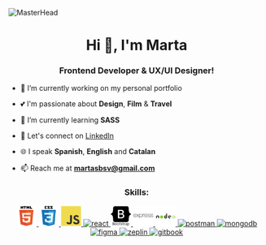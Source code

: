 ![MasterHead](https://res.cloudinary.com/dcycbjbne/image/upload/v1673961422/github/Estudio_de_Fotografi%CC%81a_Portada_de_Facebook_ejvaka.png)

<h1 align="center">Hi 👋, I'm Marta</h1>
<h3 align="center">Frontend Developer & UX/UI Designer!</h3>

- 🔭 I’m currently working on my personal portfolio

- 💕 I'm passionate about **Design**, **Film** & **Travel**

- 🌱 I’m currently learning **SASS**

- 🤝 Let's connect on [LinkedIn](https://www.linkedin.com/in/martasalvadorberenguer)

- 🌐 I speak **Spanish**, **English** and **Catalan**

- 📫 Reach me at **martasbsv@gmail.com**

<h3 align="center">Skills:</h3>
<p align="center">
<a href="https://www.w3.org/html/" target="_blank" rel="noreferrer"> <img src="https://raw.githubusercontent.com/devicons/devicon/master/icons/html5/html5-original-wordmark.svg" alt="html5" width="40" height="40"/> </a> 
<a href="https://www.w3schools.com/css/" target="_blank" rel="noreferrer"> <img src="https://raw.githubusercontent.com/devicons/devicon/master/icons/css3/css3-original-wordmark.svg" alt="css3" width="40" height="40"/> </a> 
<a href="https://developer.mozilla.org/en-US/docs/Web/JavaScript" target="_blank" rel="noreferrer"> <img src="https://raw.githubusercontent.com/devicons/devicon/master/icons/javascript/javascript-original.svg" alt="javascript" width="40" height="40"/> </a> 
<a href="https://reactjs.org/" target="_blank" rel="noreferrer"> <img src="https://cdn.worldvectorlogo.com/logos/react-2.svg" alt="react" width="40" height="40"/> </a> 
<a href="https://getbootstrap.com" target="_blank" rel="noreferrer"> <img src="https://raw.githubusercontent.com/devicons/devicon/master/icons/bootstrap/bootstrap-plain-wordmark.svg" alt="bootstrap" width="40" height="40"/> </a> 
<!-- <a href="https://sass-lang.com" target="_blank" rel="noreferrer"> <img src="https://raw.githubusercontent.com/devicons/devicon/master/icons/sass/sass-original.svg" alt="sass" width="40" height="40"/> </a> -->
<a href="https://expressjs.com" target="_blank" rel="noreferrer"> <img src="https://raw.githubusercontent.com/devicons/devicon/master/icons/express/express-original-wordmark.svg" alt="express" width="40" height="40"/> </a> 
<a href="https://nodejs.org" target="_blank" rel="noreferrer"> <img src="https://raw.githubusercontent.com/devicons/devicon/master/icons/nodejs/nodejs-original-wordmark.svg" alt="nodejs" width="40" height="40"/> </a> 
<a href="https://postman.com" target="_blank" rel="noreferrer"> <img src="https://www.vectorlogo.zone/logos/getpostman/getpostman-icon.svg" alt="postman" width="40" height="40"/> </a> 
<a href="https://www.mongodb.com/cloud/atlas/lp/try4?utm_source=google&utm_campaign=search_gs_pl_evergreen_atlas_core_prosp-brand_gic-null_emea-es_ps-all_desktop_eng_lead&utm_term=mongodb&utm_medium=cpc_paid_search&utm_ad=e&utm_ad_campaign_id=12212624563&adgroup=115749706983&gclid=Cj0KCQiAq5meBhCyARIsAJrtdr6Nxko--DT-ew7X0ZWMOlcl9kjlSBTWRbEEr2YXb2QVJmBXmCaCsBcaAh3GEALw_wcB" target="_blank" rel="noreferrer"> <img src="https://www.vectorlogo.zone/logos/mongodb/mongodb-ar21.svg" alt="mongodb" width="40" height="40"/> </a>
<a href="https://www.figma.com/" target="_blank" rel="noreferrer"> <img src="https://www.vectorlogo.zone/logos/figma/figma-icon.svg" alt="figma" width="40" height="40"/> </a>
<a href="https://zeplin.io/" target="_blank" rel="noreferrer"> <img src="https://www.vectorlogo.zone/logos/zeplinio/zeplinio-icon.svg" alt="zeplin" width="40" height="40"/> </a>
<a href="https://www.gitbook.com/" target="_blank" rel="noreferrer"> <img src="https://www.vectorlogo.zone/logos/gitbook/gitbook-icon.svg" alt="gitbook" width="40" height="40"/> </a>
